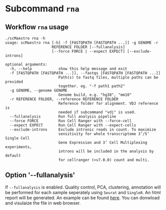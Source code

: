 # Subcommand `rna`

## Workflow `rna` usage

```
./scMaestro rna -h 
usage: scMaestro rna [-h] -f [FASTQPATH [FASTQPATH ...]] -g GENOME -r
                     REFERENCE FOLDER [--fullanalysis]
                     [--force FORCE | --expect EXPECT] [--exclude-introns]

optional arguments:
  -h, --help            show this help message and exit
  -f [FASTQPATH [FASTQPATH ...]], --fastqs [FASTQPATH [FASTQPATH ...]]
                        Path(s) to fastq files, multiple paths can be provided
                        together. eg. "-f path1 path2"
  -g GENOME, --genome GENOME
                        Genome build, e.g. "hg38", "mm10"
  -r REFERENCE FOLDER, --reference REFERENCE FOLDER
                        Reference folder for alignment. VDJ reference is
                        needed if subcommand "vdj" is used.
  --fullanalysis        Run full analysis pipeline
  --force FORCE         Run Cell Ranger with --force-cell
  --expect EXPECT       Run Cell Ranger with --expect-cells
  --exclude-introns     Exclude intronic reads in count. To maximize
                        sensitivity for whole transcriptome 3’/5’ Single Cell
                        Gene Expression and 3’ Cell Multiplexing experiments,
                        introns will be included in the analysis by default
                        for cellranger (>v7.0.0) count and multi.
```

## Option '--fullanalysis'

If `--fullanalysis` is enabled. Quality control, PCA, clustering, annotation will be performed for each sample seperately using `Seurat` and `SingleR`. An html report will be generated. An example can be found [here](https://github.com/CCRSF-IFX/SF_sc-smk-wl/blob/main/data/10k_PBMC_3p_nextgem_Chromium_X_sc_report.html). You can donwload and visulaize the file in web browser.  
